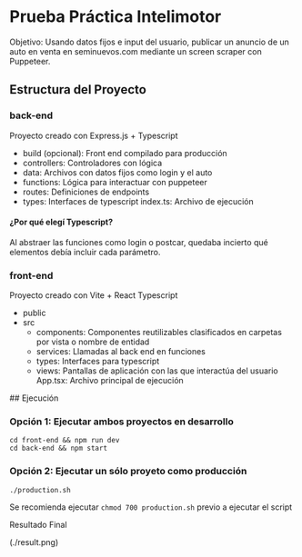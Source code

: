 # Prueba Práctica Intelimotor

Objetivo: Usando datos fijos e input del usuario, publicar un anuncio de un auto en venta en seminuevos.com mediante un screen scraper con Puppeteer.

## Estructura del Proyecto

### back-end
Proyecto creado con Express.js + Typescript
- build (opcional): Front end compilado para producción
- controllers: Controladores con lógica
- data: Archivos con datos fijos como login y el auto
- functions: Lógica para interactuar con puppeteer
- routes: Definiciones de endpoints
- types: Interfaces de typescript
index.ts: Archivo de ejecución

#### ¿Por qué elegí Typescript?
Al abstraer las funciones como login o postcar, quedaba incierto qué elementos debía incluir cada parámetro.

### front-end
Proyecto creado con Vite + React Typescript
- public
- src
    - components: Componentes reutilizables clasificados en carpetas por vista o nombre de entidad
    - services: Llamadas al back end en funciones
    - types: Interfaces para typescript
    - views: Pantallas de aplicación con las que interactúa del usuario
    App.tsx: Archivo principal de ejecución

## Ejecución

### Opción 1: Ejecutar ambos proyectos en desarrollo
```shell
cd front-end && npm run dev
cd back-end && npm start
```

### Opción 2: Ejecutar un sólo proyeto como producción
```shell
./production.sh
```

Se recomienda ejecutar `chmod 700 production.sh` previo a ejecutar el script

Resultado Final

(./result.png)